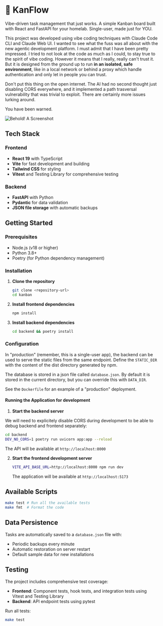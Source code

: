# 🚀 KanFlow

Vibe-driven task management that just works. A simple Kanban board built with React and FastAPI for your homelab. Single-user, made just for YOU.

This project was developed using vibe coding techniques with Claude Code CLI and Claude Web UI. I wanted to see what the fuss was all about with
the new agentic development platform. I must admit that I have been pretty impressed. I tried to not look at the code as much as I could, to
stay true to the spirit of vibe coding. However it means that I really, really can't trust it. But it is designed from the ground up to run
**in an isolated, safe environment**, like in a local network or behind a proxy which handle authentication and only let in people you can trust.

Don't put this thing on the open internet. The AI had no second thought just disabling CORS everywhere, and it implemented a path trasversal
vulnerability that was trivial to exploit. There are certainly more issues lurking around.

You have been warned.

![Behold! A Screenshot](screenshot.png)

## Tech Stack

### Frontend

- **React 19** with TypeScript
- **Vite** for fast development and building
- **Tailwind CSS** for styling
- **Vitest** and Testing Library for comprehensive testing

### Backend

- **FastAPI** with Python
- **Pydantic** for data validation
- **JSON file storage** with automatic backups

## Getting Started

### Prerequisites

- Node.js (v18 or higher)
- Python 3.8+
- Poetry (for Python dependency management)

### Installation

1. **Clone the repository**

   ```bash
   git clone <repository-url>
   cd kanban
   ```

2. **Install frontend dependencies**

   ```bash
   npm install
   ```

3. **Install backend dependencies**
   ```bash
   cd backend && poetry install
   ```

### Configuration

In "production" (remember, this is a single-user app), the backend can be used to serve the static files from the same endpoint.
Define the `STATIC_DIR` with the content of the dist directory generated by npm.

The database is stored in a json file called `database.json`. By default it is stored in the current directory, but you can override this with `DATA_DIR`.

See the `Dockerfile` for an example of a "production" deployment.

#### Running the Application for development

1. **Start the backend server**

We will need to explicitely disable CORS during development to be able to debug backend and frontend separately:

```bash
cd backend
DEV_NO_CORS=1 poetry run uvicorn app:app --reload
```

The API will be available at `http://localhost:8000`

2. **Start the frontend development server**
   ```bash
   VITE_API_BASE_URL=http://localhost:8000 npm run dev
   ```
   The application will be available at `http://localhost:5173`

## Available Scripts

```bash
make test # Run all the available tests
make fmt  # Format the code
```

## Data Persistence

Tasks are automatically saved to a `database.json` file with:

- Periodic backups every minute
- Automatic restoration on server restart
- Default sample data for new installations

## Testing

The project includes comprehensive test coverage:

- **Frontend**: Component tests, hook tests, and integration tests using Vitest and Testing Library
- **Backend**: API endpoint tests using pytest

Run all tests:

```bash
make test
```
